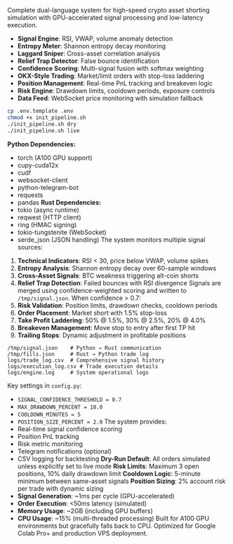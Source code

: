 Complete dual-language system for high-speed crypto asset shorting simulation with GPU-accelerated signal processing and low-latency execution.
- **Signal Engine**: RSI, VWAP, volume anomaly detection
- **Entropy Meter**: Shannon entropy decay monitoring  
- **Laggard Sniper**: Cross-asset correlation analysis
- **Relief Trap Detector**: False bounce identification
- **Confidence Scoring**: Multi-signal fusion with softmax weighting
- **OKX-Style Trading**: Market/limit orders with stop-loss laddering
- **Position Management**: Real-time PnL tracking and breakeven logic
- **Risk Engine**: Drawdown limits, cooldown periods, exposure controls
- **Data Feed**: WebSocket price monitoring with simulation fallback
```bash
cp .env.template .env
chmod +x init_pipeline.sh
./init_pipeline.sh dry
./init_pipeline.sh live
```
**Python Dependencies:**
- torch (A100 GPU support)
- cupy-cuda12x
- cudf  
- websocket-client
- python-telegram-bot
- requests
- pandas
**Rust Dependencies:**
- tokio (async runtime)
- reqwest (HTTP client)
- ring (HMAC signing)
- tokio-tungstenite (WebSocket)
- serde_json (JSON handling)
The system monitors multiple signal sources:
1. **Technical Indicators**: RSI < 30, price below VWAP, volume spikes
2. **Entropy Analysis**: Shannon entropy decay over 60-sample windows  
3. **Cross-Asset Signals**: BTC weakness triggering alt-coin shorts
4. **Relief Trap Detection**: Failed bounces with RSI divergence
Signals are merged using confidence-weighted scoring and written to `/tmp/signal.json`.
When confidence > 0.7:
1. **Risk Validation**: Position limits, drawdown checks, cooldown periods
2. **Order Placement**: Market short with 1.5% stop-loss
3. **Take Profit Laddering**: 50% @ 1.5%, 30% @ 2.5%, 20% @ 4.0%
4. **Breakeven Management**: Move stop to entry after first TP hit
5. **Trailing Stops**: Dynamic adjustment in profitable positions
```
/tmp/signal.json    # Python → Rust communication
/tmp/fills.json     # Rust → Python trade log
logs/trade_log.csv  # Comprehensive signal history
logs/execution_log.csv # Trade execution details
logs/engine.log     # System operational logs
```
Key settings in `config.py`:
- `SIGNAL_CONFIDENCE_THRESHOLD = 0.7`
- `MAX_DRAWDOWN_PERCENT = 10.0`
- `COOLDOWN_MINUTES = 5`
- `POSITION_SIZE_PERCENT = 2.0`
The system provides:
- Real-time signal confidence scoring
- Position PnL tracking
- Risk metric monitoring  
- Telegram notifications (optional)
- CSV logging for backtesting
**Dry-Run Default**: All orders simulated unless explicitly set to live mode
**Risk Limits**: Maximum 3 open positions, 10% daily drawdown limit
**Cooldown Logic**: 5-minute minimum between same-asset signals
**Position Sizing**: 2% account risk per trade with dynamic sizing
- **Signal Generation**: ~1ms per cycle (GPU-accelerated)
- **Order Execution**: <50ms latency (simulated)
- **Memory Usage**: ~2GB (including GPU buffers)
- **CPU Usage**: ~15% (multi-threaded processing)
Built for A100 GPU environments but gracefully falls back to CPU. Optimized for Google Colab Pro+ and production VPS deployment.